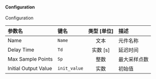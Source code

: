 <!--
DO NOT EDIT THIS FILE DIRECTLY.
This file is generated by tools/comp-docs.js.
All changes will be overwritten by regeneration.
-->

<slot class="model-parameters">

#### Configuration

Configuration

| 参数名 | 键名 | 类型 [单位] | 描述 |
|:------ |:---- |:-----------:|:---- |
| Name | `Name` | 文本 | 元件名称 |
| Delay Time | `Td` | 实数 [s] | 延迟时间 |
| Max Sample Points | `Sp` | 整数 | 最大采样点数 |
| Initial Output Value | `init_value` | 实数 | 初始值 |


</slot>
